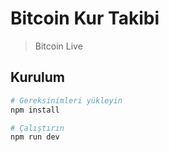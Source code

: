 # Bitcoin Kur Takibi

> Bitcoin Live

## Kurulum

``` bash
# Gereksinimleri yükleyin
npm install

# Çalıştırın
npm run dev
